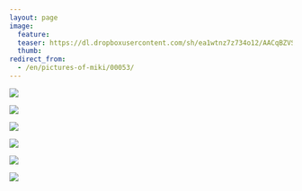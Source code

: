 ```yaml
---
layout: page
image:
  feature:
  teaser: https://dl.dropboxusercontent.com/sh/ea1wtnz7z734o12/AACqBZVS-lMQgaQ7ThQC6IC8a/mikin-kuvat/1/DSC31982_-245px.jpg
  thumb:
redirect_from:
  - /en/pictures-of-miki/00053/
---
```


[![](https://dl.dropboxusercontent.com/sh/ea1wtnz7z734o12/AADz61FHf-DWBea4nmFwTu1la/mikin-kuvat/1/DSC31981-800px.jpg)](https://dl.dropboxusercontent.com/sh/ea1wtnz7z734o12/AAA0Hm-lZW39S3oy_sb_tWRga/mikin-kuvat/1/DSC31981.JPG)

[![](https://dl.dropboxusercontent.com/sh/ea1wtnz7z734o12/AACWiVRGxz1GteKIj8r-_uLLa/mikin-kuvat/1/DSC32001-800px.jpg)](https://dl.dropboxusercontent.com/sh/ea1wtnz7z734o12/AABBhtGKKXg2v12LoB6fTtc8a/mikin-kuvat/1/DSC32001.JPG)

[![](https://dl.dropboxusercontent.com/sh/ea1wtnz7z734o12/AAC9pZp8zlHVTy8lsWB0HSQOa/mikin-kuvat/1/DSC32002-800px.jpg)](https://dl.dropboxusercontent.com/sh/ea1wtnz7z734o12/AADGh1wul5LAxubmLFvzQ3Era/mikin-kuvat/1/DSC32002.JPG)

[![](https://dl.dropboxusercontent.com/sh/ea1wtnz7z734o12/AAAv8mmXSRA6yEN4xSZ9JbFGa/mikin-kuvat/1/DSC32005-800px.jpg)](https://dl.dropboxusercontent.com/sh/ea1wtnz7z734o12/AADKi-PKyQm64lkbHopTy6Psa/mikin-kuvat/1/DSC32005.JPG)

[![](https://dl.dropboxusercontent.com/sh/ea1wtnz7z734o12/AADg07y7MxlXi6HR78NWSdELa/mikin-kuvat/1/DSC31962-800px.jpg)](https://dl.dropboxusercontent.com/sh/ea1wtnz7z734o12/AACGfy2H95mjhzvchCrTWIxZa/mikin-kuvat/1/DSC31962.JPG)

[![](https://dl.dropboxusercontent.com/sh/ea1wtnz7z734o12/AABLNztxTvWGeCVLBDtsYZwFa/mikin-kuvat/1/DSC31982-800px.jpg)](https://dl.dropboxusercontent.com/sh/ea1wtnz7z734o12/AAA_XIRXKM6B8QeyluG6d3lia/mikin-kuvat/1/DSC31982.JPG)

